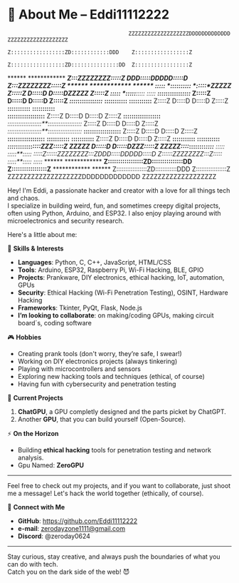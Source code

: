 👾 About Me – Eddi11112222
===========================
                                                                                                                              
                                          ZZZZZZZZZZZZZZZZZZZDDDDDDDDDDDDD       ZZZZZZZZZZZZZZZZZZZ                                          
                                          Z:::::::::::::::::ZD::::::::::::DDD    Z:::::::::::::::::Z                                          
                                          Z:::::::::::::::::ZD:::::::::::::::DD  Z:::::::::::::::::Z                                          
******         ************         ******Z:::ZZZZZZZZ:::::Z DDD:::::DDDDD:::::D Z:::ZZZZZZZZ:::::Z ******         ************         ******
*:::::*       *:::::**:::::*       *:::::*ZZZZZ     Z:::::Z    D:::::D    D:::::DZZZZZ     Z:::::Z  *:::::*       *:::::**:::::*       *:::::*
***::::*******::::******::::*******::::***        Z:::::Z      D:::::D     D:::::D       Z:::::Z    ***::::*******::::******::::*******::::***
   **:::::::::::**      **:::::::::::**          Z:::::Z       D:::::D     D:::::D      Z:::::Z        **:::::::::::**      **:::::::::::**   
******:::::::::************:::::::::******      Z:::::Z        D:::::D     D:::::D     Z:::::Z      ******:::::::::************:::::::::******
*:::::::::::::::::::**:::::::::::::::::::*     Z:::::Z         D:::::D     D:::::D    Z:::::Z       *:::::::::::::::::::**:::::::::::::::::::*
******:::::::::************:::::::::******    Z:::::Z          D:::::D     D:::::D   Z:::::Z        ******:::::::::************:::::::::******
   **:::::::::::**      **:::::::::::**      Z:::::Z           D:::::D     D:::::D  Z:::::Z            **:::::::::::**      **:::::::::::**   
***::::*******::::******::::*******::::***ZZZ:::::Z     ZZZZZ  D:::::D    D:::::DZZZ:::::Z     ZZZZZ***::::*******::::******::::*******::::***
*:::::*       *:::::**:::::*       *:::::*Z::::::ZZZZZZZZ:::ZDDD:::::DDDDD:::::D Z::::::ZZZZZZZZ:::Z*:::::*       *:::::**:::::*       *:::::*
******         ************         ******Z:::::::::::::::::ZD:::::::::::::::DD  Z:::::::::::::::::Z******         ************         ******
                                          Z:::::::::::::::::ZD::::::::::::DDD    Z:::::::::::::::::Z                                          
                                          ZZZZZZZZZZZZZZZZZZZDDDDDDDDDDDDD       ZZZZZZZZZZZZZZZZZZZ                                          
                                                                                                                                              
                                                                                                                                 
                                                                                                                                            
Hey! I'm Eddi, a passionate hacker and creator with a love for all things tech and chaos.  
I specialize in building weird, fun, and sometimes creepy digital projects, often using Python, Arduino, and ESP32. I also enjoy playing around with microelectronics and security research.

Here's a little about me:

🔧 **Skills & Interests**
- **Languages**: Python, C, C++, JavaScript, HTML/CSS
- **Tools**: Arduino, ESP32, Raspberry Pi, Wi-Fi Hacking, BLE, GPIO
- **Projects**: Prankware, DIY electronics, ethical hacking, IoT, automation, GPUs
- **Security**: Ethical Hacking (Wi-Fi Penetration Testing), OSINT, Hardware Hacking
- **Frameworks**: Tkinter, PyQt, Flask, Node.js
- **I’m looking to collaborate**: on making/coding GPUs, making circuit board´s, coding software

🎮 **Hobbies**
- Creating prank tools (don't worry, they’re safe, I swear!)
- Working on DIY electronics projects (always tinkering)
- Playing with microcontrollers and sensors
- Exploring new hacking tools and techniques (ethical, of course)
- Having fun with cybersecurity and penetration testing

👾 **Current Projects**
1. **ChatGPU**, a GPU completly designed and the parts picket by ChatGPT.
2. Another **GPU**, that you can build yourself (Open-Source).

⚡ **On the Horizon**
- Building **ethical hacking** tools for penetration testing and network analysis.
- Gpu Named: **ZeroGPU**

---

Feel free to check out my projects, and if you want to collaborate, just shoot me a message! Let's hack the world together (ethically, of course).

🔗 **Connect with Me**
- **GitHub**: https://github.com/Eddi11112222
- **e-mail**: zerodayzone1111@gmail.com
- **Discord**: @zeroday0624

---

Stay curious, stay creative, and always push the boundaries of what you can do with tech.  
Catch you on the dark side of the web! 😈
